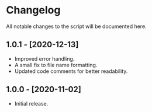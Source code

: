 # Changelog
All notable changes to the script will be documented here.

## 1.0.1 - [2020-12-13]
* Improved error handling.
* A small fix to file name formatting.
* Updated code comments for better readability.

## 1.0.0 - [2020-11-02]
* Initial release.
